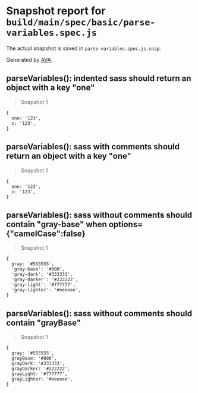 # Snapshot report for `build/main/spec/basic/parse-variables.spec.js`

The actual snapshot is saved in `parse-variables.spec.js.snap`.

Generated by [AVA](https://ava.li).

## parseVariables(): indented sass should return an object with a key "one"

> Snapshot 1

    {
      one: '123',
      x: '123',
    }

## parseVariables(): sass with comments should return an object with a key "one"

> Snapshot 1

    {
      one: '123',
      x: '123',
    }

## parseVariables(): sass without comments should contain "gray-base" when options={"camelCase":false}

> Snapshot 1

    {
      gray: '#555555',
      'gray-base': '#000',
      'gray-dark': '#333333',
      'gray-darker': '#222222',
      'gray-light': '#777777',
      'gray-lighter': '#eeeeee',
    }

## parseVariables(): sass without comments should contain "grayBase"

> Snapshot 1

    {
      gray: '#555555',
      grayBase: '#000',
      grayDark: '#333333',
      grayDarker: '#222222',
      grayLight: '#777777',
      grayLighter: '#eeeeee',
    }
